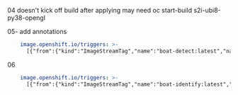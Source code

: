 
04 doesn't kick off build after applying
may need oc start-build s2i-ubi8-py38-opengl

05- 
add annotations
```yaml
    image.openshift.io/triggers: >-
      [{"from":{"kind":"ImageStreamTag","name":"boat-detect:latest","namespace":"boats-demo"},"fieldPath":"spec.template.spec.containers[?(@.name==\"boat-detect\")].image","pause":"false"}]
```

06
```yaml
    image.openshift.io/triggers: >-
      [{"from":{"kind":"ImageStreamTag","name":"boat-identify:latest","namespace":"boats-demo"},"fieldPath":"spec.template.spec.containers[?(@.name=="boat-identify")].image","pause":"false"}]   
```

